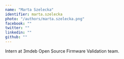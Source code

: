 ```yaml
---
name: "Marta Szelecka"
identifier: marta.szelecka
photo: "/authors/marta.szelecka.png"
facebook: ""
twitter: ""
linkedin: ""
github: ""
---
```

Intern at 3mdeb Open Source Firmware Validation team.
